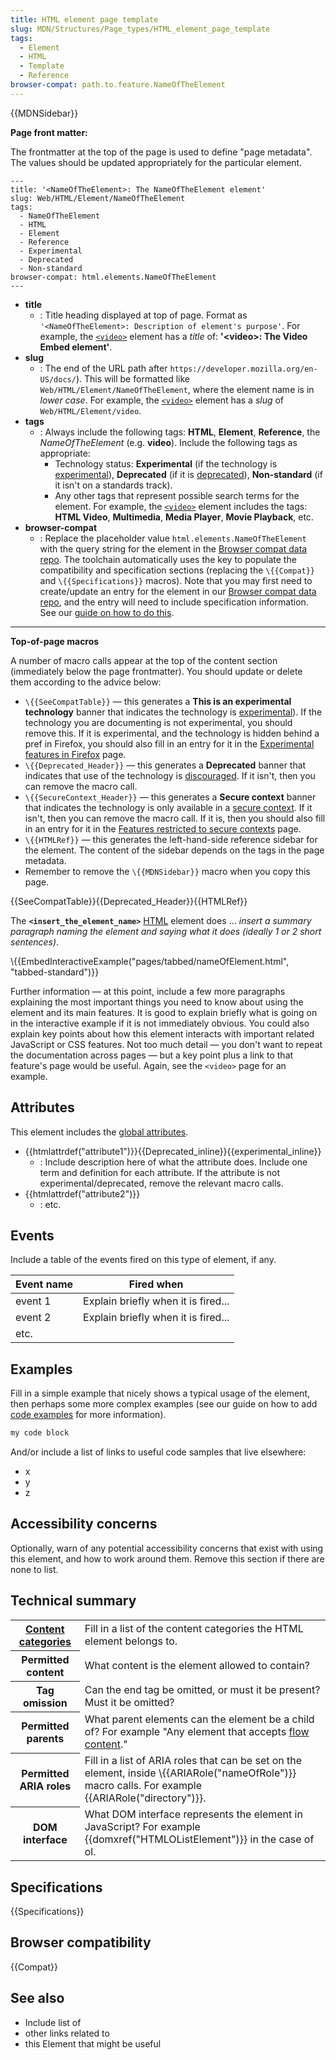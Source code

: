 ```yaml
---
title: HTML element page template
slug: MDN/Structures/Page_types/HTML_element_page_template
tags:
  - Element
  - HTML
  - Template
  - Reference
browser-compat: path.to.feature.NameOfTheElement
---
```

{{MDNSidebar}}

**Page front matter:**

The frontmatter at the top of the page is used to define "page metadata".
The values should be updated appropriately for the particular element.

```
---
title: '<NameOfTheElement>: The NameOfTheElement element'
slug: Web/HTML/Element/NameOfTheElement
tags:
  - NameOfTheElement
  - HTML
  - Element
  - Reference
  - Experimental
  - Deprecated
  - Non-standard
browser-compat: html.elements.NameOfTheElement
---
```

- **title**
  - : Title heading displayed at top of page.
      Format as `'<NameOfTheElement>: Description of element's purpose'`.
      For example, the [`<video>`](/en-US/docs/Web/HTML/Element/video) element has a _title_ of: **'\<video>: The Video Embed element'**.
- **slug**
  - : The end of the URL path after `https://developer.mozilla.org/en-US/docs/`).
      This will be formatted like `Web/HTML/Element/NameOfTheElement`, where the element name is in _lower case_.
      For example, the [`<video>`](/en-US/docs/Web/HTML/Element/video) element has a _slug_ of `Web/HTML/Element/video`.
- **tags**
  - : Always include the following tags: **HTML**, **Element**, **Reference**,  the _NameOfTheElement_ (e.g. **video**).
      Include the following tags as appropriate:
      - Technology status: **Experimental** (if the technology is [experimental](/en-US/docs/MDN/Guidelines/Conventions_definitions#experimental)), **Deprecated** (if it is [deprecated](/en-US/docs/MDN/Guidelines/Conventions_definitions#deprecated_and_obsolete)), **Non-standard** (if it isn't on a standards track).
      - Any other tags that represent possible search terms for the element.
        For example, the [`<video>`](/en-US/docs/Web/HTML/Element/video) element includes the tags: **HTML Video**, **Multimedia**, **Media Player**, **Movie Playback**, etc.
- **browser-compat**
  - : Replace the placeholder value `html.elements.NameOfTheElement` with the query string for the element in the [Browser compat data repo](https://github.com/mdn/browser-compat-data).
      The toolchain automatically uses the key to populate the compatibility and specification sections (replacing the `\{{Compat}}` and `\{{Specifications}}` macros).
      Note that you may first need to create/update an entry for the element in our [Browser compat data repo](https://github.com/mdn/browser-compat-data), and the entry will need to include specification information.
      See our [guide on how to do this](/en-US/docs/MDN/Structures/Compatibility_tables).

---

**Top-of-page macros**

A number of macro calls appear at the top of the content section (immediately below the page frontmatter).
You should update or delete them according to the advice below:
- `\{{SeeCompatTable}}` — this generates a **This is an experimental technology** banner that indicates the technology is [experimental](/en-US/docs/MDN/Guidelines/Conventions_definitions#experimental)).
  If the technology you are documenting is not experimental, you should remove this.
  If it is experimental, and the technology is hidden behind a pref in Firefox, you should also fill in an entry for it in the [Experimental features in Firefox](/en-US/docs/Mozilla/Firefox/Experimental_features) page.
- `\{{Deprecated_Header}}` — this generates a **Deprecated** banner that indicates that use of the technology is [discouraged](/en-US/docs/MDN/Guidelines/Conventions_definitions#deprecated_and_obsolete).
  If it isn't, then you can remove the macro call.
- `\{{SecureContext_Header}}` — this generates a **Secure context** banner that indicates the technology is only available in a [secure context](/en-US/docs/Web/Security/Secure_Contexts).
  If it isn't, then you can remove the macro call.
  If it is, then you should also fill in an entry for it in the [Features restricted to secure contexts](/en-US/docs/Web/Security/Secure_Contexts/features_restricted_to_secure_contexts) page.
- `\{{HTMLRef}}` — this generates the left-hand-side reference sidebar for the element.
  The content of the sidebar depends on the tags in the page metadata.
- Remember to remove the `\{{MDNSidebar}}` macro when you copy this page.

{{SeeCompatTable}}{{Deprecated_Header}}{{HTMLRef}}

The **`<insert_the_element_name>`** [HTML](/en-US/docs/Web/HTML) element does ... _insert a summary paragraph naming the element and saying what it does (ideally 1 or 2 short sentences)_.

\\{{EmbedInteractiveExample("pages/tabbed/nameOfElement.html", "tabbed-standard")}}

Further information — at this point, include a few more paragraphs explaining the most important things you need to know about using the element and its main features. It is good to explain briefly what is going on in the interactive example if it is not immediately obvious. You could also explain key points about how this element interacts with important related JavaScript or CSS features. Not too much detail — you don't want to repeat the documentation across pages — but a key point plus a link to that feature's page would be useful. Again, see the `<video>` page for an example.

## Attributes

This element includes the [global attributes](/en-US/docs/Web/HTML/Global_attributes).

- {{htmlattrdef("attribute1")}}{{Deprecated_inline}}{{experimental_inline}}
  - : Include description here of what the attribute does. Include one term and definition for each attribute. If the attribute is not experimental/deprecated, remove the relevant macro calls.
- {{htmlattrdef("attribute2")}}
  - : etc.

## Events

Include a table of the events fired on this type of element, if any.

| Event name | Fired when                          |
| ---------- | ----------------------------------- |
| event 1    | Explain briefly when it is fired... |
| event 2    | Explain briefly when it is fired... |
| etc.       |                                     |

## Examples

Fill in a simple example that nicely shows a typical usage of the element, then perhaps some more complex examples (see our guide on how to add [code examples](/en-US/docs/MDN/Structures/Code_examples) for more information).

```html
my code block
```

And/or include a list of links to useful code samples that live elsewhere:

- x
- y
- z

## Accessibility concerns

Optionally, warn of any potential accessibility concerns that exist with using this element, and how to work around them. Remove this section if there are none to list.

## Technical summary

<table class="properties">
  <tbody>
    <tr>
      <th scope="row">
        <a href="/en-US/docs/Web/Guide/HTML/Content_categories"
          >Content categories</a
        >
      </th>
      <td>
        Fill in a list of the content categories the HTML element belongs to.
      </td>
    </tr>
    <tr>
      <th scope="row">Permitted content</th>
      <td>What content is the element allowed to contain?</td>
    </tr>
    <tr>
      <th scope="row">Tag omission</th>
      <td>
        Can the end tag be omitted, or must it be present? Must it be omitted?
      </td>
    </tr>
    <tr>
      <th scope="row">Permitted parents</th>
      <td>
        What parent elements can the element be a child of? For example "Any
        element that accepts
        <a href="/en-US/docs/Web/Guide/HTML/Content_categories#flow_content"
          >flow content</a
        >."
      </td>
    </tr>
    <tr>
      <th scope="row">Permitted ARIA roles</th>
      <td>
        Fill in a list of ARIA roles that can be set on the element, inside
        \{{ARIARole("nameOfRole")}} macro calls. For example
        {{ARIARole("directory")}}.
      </td>
    </tr>
    <tr>
      <th scope="row">DOM interface</th>
      <td>
        What DOM interface represents the element in JavaScript? For example
        {{domxref("HTMLOListElement")}} in the case of ol.
      </td>
    </tr>
  </tbody>
</table>

## Specifications

{{Specifications}}

## Browser compatibility

{{Compat}}

## See also

- Include list of
- other links related to
- this Element that might be useful
